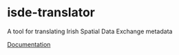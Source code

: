 # isde-translator
A tool for translating Irish Spatial Data Exchange metadata

[Documentation](https://adamml.github.io/isde-translator/index.html)
